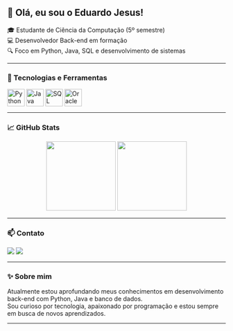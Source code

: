 ## 👋 Olá, eu sou o Eduardo Jesus!

🎓 Estudante de Ciência da Computação (5º semestre)  
💻 Desenvolvedor Back-end em formação  
🔍 Foco em Python, Java, SQL e desenvolvimento de sistemas  

---

### 🚀 Tecnologias e Ferramentas

<div style="display: inline_block">
  <img align="center" alt="Python" height="40" src="https://cdn.jsdelivr.net/gh/devicons/devicon/icons/python/python-original.svg"/>
  <img align="center" alt="Java" height="40" src="https://cdn.jsdelivr.net/gh/devicons/devicon/icons/java/java-original.svg"/>
  <img align="center" alt="SQL" height="40" src="https://cdn.jsdelivr.net/gh/devicons/devicon/icons/mysql/mysql-original.svg"/>
  <img align="center" alt="Oracle" height="40" src="https://cdn.jsdelivr.net/gh/devicons/devicon/icons/oracle/oracle-original.svg"/>
</div>

---

### 📈 GitHub Stats

<div align="center">
  <img height="160em" src="https://github-readme-stats.vercel.app/api?username=EdwJezus&show_icons=true&count_private=true&hide_border=true&title_color=00fcff&icon_color=00fcff&text_color=C8D1D7&bg_color=0d1117"/>
  <img height="160em" src="https://github-readme-stats.vercel.app/api/top-langs/?username=EdwJezus&layout=compact&hide_border=true&title_color=ffffff&icon_color=66cc00&text_color=ffffff&bg_color=0d1117"/>
</div>

---

### 📫 Contato

<a href="https://www.linkedin.com/in/eduardojesusperes/"><img src="https://img.shields.io/badge/-LinkedIn-0e76a8?style=for-the-badge&logo=linkedin&logoColor=white"/></a>
<a href="https://www.instagram.com/eduardojezus/"><img src="https://img.shields.io/badge/-Instagram-E4405F?style=for-the-badge&logo=instagram&logoColor=white"/></a>

---

### ✨ Sobre mim

Atualmente estou aprofundando meus conhecimentos em desenvolvimento back-end com Python, Java e banco de dados.  
Sou curioso por tecnologia, apaixonado por programação e estou sempre em busca de novos aprendizados.  

---
